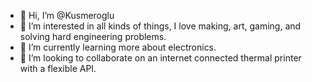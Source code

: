 - 👋 Hi, I’m @Kusmeroglu
- 👀 I’m interested in all kinds of things, I love making, art, gaming, and solving hard engineering problems.
- 🌱 I’m currently learning more about electronics.
- 💞️ I’m looking to collaborate on an internet connected thermal printer with a flexible API.

<!---
Kusmeroglu/Kusmeroglu is a ✨ special ✨ repository because its `README.md` (this file) appears on your GitHub profile.
You can click the Preview link to take a look at your changes.
--->
